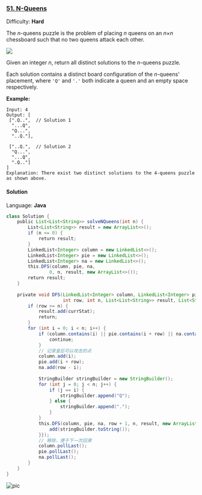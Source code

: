 ### [51\. N-Queens](https://leetcode.com/problems/n-queens/)

Difficulty: **Hard**


The _n_-queens puzzle is the problem of placing _n_ queens on an _n_×_n_ chessboard such that no two queens attack each other.

![](https://assets.leetcode.com/uploads/2018/10/12/8-queens.png)

Given an integer _n_, return all distinct solutions to the _n_-queens puzzle.

Each solution contains a distinct board configuration of the _n_-queens' placement, where `'Q'` and `'.'` both indicate a queen and an empty space respectively.

**Example:**

```
Input: 4
Output: [
 [".Q..",  // Solution 1
  "...Q",
  "Q...",
  "..Q."],

 ["..Q.",  // Solution 2
  "Q...",
  "...Q",
  ".Q.."]
]
Explanation: There exist two distinct solutions to the 4-queens puzzle as shown above.
```


#### Solution

Language: **Java**

```java
class Solution {
    public List<List<String>> solveNQueens(int n) {
        List<List<String>> result = new ArrayList<>();
        if (n <= 0) {
            return result;
        }
        LinkedList<Integer> column = new LinkedList<>();
        LinkedList<Integer> pie = new LinkedList<>();
        LinkedList<Integer> na = new LinkedList<>();
        this.DFS(column, pie, na,
                0, n, result, new ArrayList<>());
        return result;
    }
​
    private void DFS(LinkedList<Integer> column, LinkedList<Integer> pie, LinkedList<Integer> na,
                     int row, int n, List<List<String>> result, List<String> currStat) {
        if (row >= n) {
            result.add(currStat);
            return;
        }
        for (int i = 0; i < n; i++) {
            if (column.contains(i) || pie.contains(i + row) || na.contains(row - i)) {
                continue;
            }
            // 记录皇后可以攻击的点
            column.add(i);
            pie.add(i + row);
            na.add(row - i);
​
            StringBuilder stringBuilder = new StringBuilder();
            for (int j = 0; j < n; j++) {
                if (j == i) {
                    stringBuilder.append("Q");
                } else {
                    stringBuilder.append(".");
                }
            }
            this.DFS(column, pie, na, row + 1, n, result, new ArrayList<String>(currStat) {{
                add(stringBuilder.toString());
            }});
            // 移除，便于下一次回溯
            column.pollLast();
            pie.pollLast();
            na.pollLast();
        }
    }
}
```
![pic](https://gitee.com/jacobchang/PicBed/raw/master/2019-07-23-f66Gm8.png)